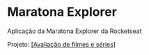 # Maratona Explorer
 Aplicação da Maratona Explorer da Rocketseat

 Projeto: <a href="https://deivisondelmiro.github.io/Maratona-Explorer/" target="_blank">[Avaliação de filmes e séries]</a>

